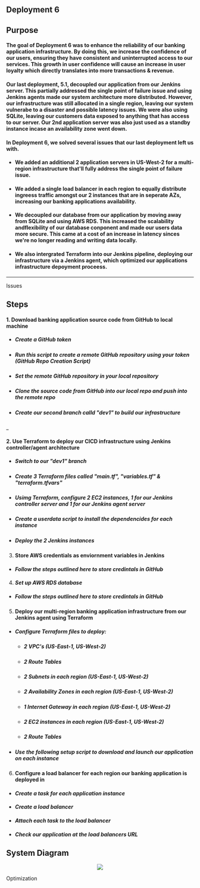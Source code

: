 ## Deployment 6

## Purpose
#### The goal of Deployment 6 was to enhance the reliability of our banking application infrastructure. By doing this, we increase the confidence of our users, ensuring they have consistent and uninterrupted access to our services. This growth in user confidence will cause an increase in user loyalty which directly translates into more transactions & revenue.

#### Our last deployment, 5.1, decoupled our application from our Jenkins server. This partially addressed the single point of failure issue and using Jenkins agents made our system architecture more distributed. However, our infrastructure was still allocated in a single region, leaving our system vulnerabe to a disaster and possible latency issues. We were also using SQLite, leaving our customers data exposed to anything that has access to our server. Our 2nd application server was also just used as a standby instance incase an availability zone went down.

#### In Deployment 6, we solved several issues that our last deployment left us with.
* #### We added an additional 2 application servers in US-West-2 for a multi-region infrastructure that'll fully address the single point of failure issue.
* #### We added a single load balancer in each region to equally distribute ingreess traffic amongst our 2 instances that are in seperate AZs, increasing our banking applications availability.
* #### We decoupled our database from our application by moving away from SQLite and using AWS RDS. This increased the scalability andflexibility of our database conponent and made our users data more secure. This came at a cost of an increase in latency sinces we're no longer reading and writing data locally.
* #### We also intergrated Terraform into our Jenkins pipeline, deploying our infrastructure via a Jenkins agent, which optimized our applications infrastructure depoyment proceess.

___

Issues



## Steps
#### 1. Download banking application source code from GitHub to local machine
* ##### _Create a GitHub token_
* ##### _Run this script to create a remote GitHub repository using your token (GitHub Repo Creation Script)_
* ##### _Set the remote GitHub repository in your local repository_
* ##### _Clone the source code from GitHub into our local repo and push into the remote repo_
* ##### _Create our second branch calld "dev1" to build our infrastructure_
_
#### 2. Use Terraform to deploy our CICD infrastructure using Jenkins controller/agent architecture
* ##### _Switch to our "dev1" branch_
* ##### _Create 3 Terraform files called "main.tf", "variables.tf" & "terraform.tfvars"_
* ##### _Usimg Terraform, configure 2 EC2 instances, 1 for our Jenkins controller server and 1 for our Jenkins agent server_
* ##### _Create a userdata script to install the dependencides for each instance_
* ##### _Deploy the 2 Jenkins instances_

3. #### Store AWS credentials as enviornment variables in Jenkins
* #### _Follow the steps outlined here to store credintals in GitHub_

4. #### _Set up AWS RDS database_
* ##### _Follow the steps outlined here to store credintals in GitHub_

5. #### Deploy our multi-region banking application infrastructure from our Jenkins agent using Terraform
* ##### _Configure Terraform files to deploy:_
    * ##### _2 VPC's (US-East-1, US-West-2)_
    * ##### _2 Route Tables_
    * ##### _2 Subnets in each region (US-East-1, US-West-2)_
    * ##### _2 Availability Zones in each region (US-East-1, US-West-2)_
    * ##### _1 Internet Gateway in each region (US-East-1, US-West-2)_
    * ##### _2 EC2 instances in each region (US-East-1, US-West-2)_
    * ##### _2 Route Tables_
* ##### _Use the following setup script to download and launch our application on each instance_

6. #### Configure a load balancer for each region our banking application is deployed in
* #### _Create a task for each application instance_
* #### _Create a load balancer_
* #### _Attach each task to the load balancer_
* #### _Check our application at the load balancers URL_


## System Diagram

<p align="center">
<img src="https://github.com/djtoler2/Deployment6/blob/main/assets/dp6duagram.png">
</p>

Optimization
